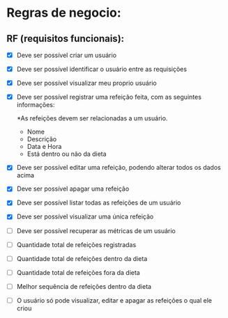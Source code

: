 # Regras de negocio:

## RF (requisitos funcionais):

- [x] Deve ser possível criar um usuário
- [x] Deve ser possível identificar o usuário entre as requisições
- [x] Deve ser possível visualizar meu proprio usuário
- [x] Deve ser possível registrar uma refeição feita, com as seguintes informações:

  \*As refeições devem ser relacionadas a um usuário.

  - Nome
  - Descrição
  - Data e Hora
  - Está dentro ou não da dieta

- [x] Deve ser possível editar uma refeição, podendo alterar todos os dados acima
- [x] Deve ser possível apagar uma refeição
- [x] Deve ser possível listar todas as refeições de um usuário
- [x] Deve ser possível visualizar uma única refeição
- [ ] Deve ser possível recuperar as métricas de um usuário
- [ ] Quantidade total de refeições registradas
- [ ] Quantidade total de refeições dentro da dieta
- [ ] Quantidade total de refeições fora da dieta
- [ ] Melhor sequência de refeições dentro da dieta
- [ ] O usuário só pode visualizar, editar e apagar as refeições o qual ele criou
